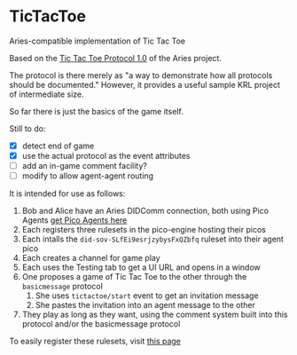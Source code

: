 # TicTacToe
Aries-compatible implementation of Tic Tac Toe

Based on the [Tic Tac Toe Protocol 1.0](https://github.com/Picolab/TicTacToe) of the Aries project.

The protocol is there merely as "a way to demonstrate how all protocols should be documented." However, it provides a useful sample KRL project of intermediate size.

So far there is just the basics of the game itself.

Still to do:

- [x] detect end of game
- [x] use the actual protocol as the event attributes
- [ ] add an in-game comment facility?
- [ ] modify to allow agent-agent routing

It is intended for use as follows:

1. Bob and Alice have an Aries DIDComm connection, both using Pico Agents [get Pico Agents here](https://github.com/Picolab/G2S)
1. Each registers three rulesets in the pico-engine hosting their picos
1. Each intalls the `did-sov-SLfEi9esrjzybysFxQZbfq` ruleset into their agent pico
1. Each creates a channel for game play
1. Each uses the Testing tab to get a UI URL and opens in a window
1. One proposes a game of Tic Tac Toe to the other through the `basicmessage` protocol
    1. She uses `tictactoe/start` event to get an invitation message
    1. She pastes the invitation into an agent message to the other
1. They play as long as they want, using the comment system built into this protocol and/or the basicmessage protocol

To easily register these rulesets, visit [this page](https://picolab.github.io/TicTacToe/rids.html)
